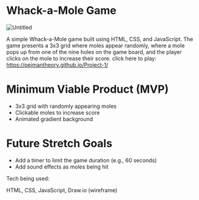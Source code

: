 # Whack-a-Mole Game

![Untitled](https://user-images.githubusercontent.com/81389644/228723438-de27f7f9-368e-4d1f-8020-16daa61ea5be.jpg)


A simple Whack-a-Mole game built using HTML, CSS, and JavaScript. The game presents a 3x3 grid where moles appear randomly, where a mole pops up from one of the nine holes on the game board, and the player clicks on the mole to increase their score.
click here to play: https://pejmantheory.github.io/Project-1/

# Minimum Viable Product (MVP)

- 3x3 grid with randomly appearing moles
- Clickable moles to increase score
- Animated gradient background

# Future Stretch Goals

- Add a timer to limit the game duration (e.g., 60 seconds)
- Add sound effects as moles being hit

Tech being used:

HTML, CSS, JavaScript, Draw.io (wireframe)
